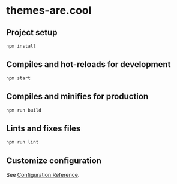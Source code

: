 # themes-are.cool

## Project setup

```
npm install
```

## Compiles and hot-reloads for development

```
npm start
```

## Compiles and minifies for production

```
npm run build
```

## Lints and fixes files

```
npm run lint
```

## Customize configuration

See [Configuration Reference](https://cli.vuejs.org/config/).

